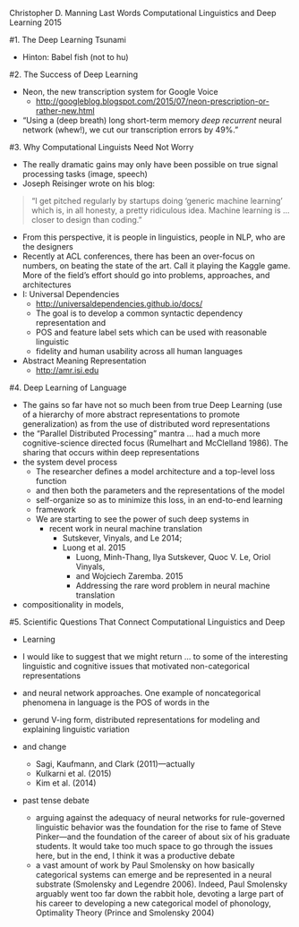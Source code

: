 Christopher D. Manning
Last Words
Computational Linguistics and Deep Learning
2015

#1. The Deep Learning Tsunami

* Hinton: Babel fish (not to hu)

#2. The Success of Deep Learning

* Neon, the new transcription system for Google Voice
  * http://googleblog.blogspot.com/2015/07/neon-prescription-or-rather-new.html
* “Using a (deep breath) long short-term memory _deep recurrent_ neural network
  (whew!), we cut our transcription errors by 49%.”

#3. Why Computational Linguists Need Not Worry

* The really dramatic gains may only have been possible on true signal
  processing tasks (image, speech)
* Joseph Reisinger wrote on his blog:

> “I get pitched regularly by startups doing ‘generic machine learning’ which
> is, in all honesty, a pretty ridiculous idea.  Machine learning is ... closer
> to design than coding.”

* From this perspective, it is people in linguistics, people in NLP, who are
  the designers
* Recently at ACL conferences, there has been an over-focus on numbers, on
  beating the state of the art. Call it playing the Kaggle game.  More of the
  field’s effort should go into problems, approaches, and architectures
* I: Universal Dependencies
  * http://universaldependencies.github.io/docs/
  * The goal is to develop a common syntactic dependency representation and
  * POS and feature label sets which can be used with reasonable linguistic
  * fidelity and human usability across all human languages
* Abstract Meaning Representation
  * http://amr.isi.edu

#4. Deep Learning of Language

* The gains so far have not so much been from true Deep Learning (use of a
  hierarchy of more abstract representations to promote generalization) as from
  the use of distributed word representations
* the “Parallel Distributed Processing” mantra ... had a much more
  cognitive-science directed focus (Rumelhart and McClelland 1986).  The
  sharing that occurs within deep representations
* the system devel process
  * The researcher defines a model architecture and a top-level loss function
  * and then both the parameters and the representations of the model
  * self-organize so as to minimize this loss, in an end-to-end learning
  * framework
  * We are starting to see the power of such deep systems in
    * recent work in neural machine translation
      * Sutskever, Vinyals, and Le 2014;
      * Luong et al.  2015
        * Luong, Minh-Thang, Ilya Sutskever, Quoc V.  Le, Oriol Vinyals,
        * and Wojciech Zaremba.  2015
        * Addressing the rare word problem in neural machine translation
* compositionality in models,

#5. Scientific Questions That Connect Computational Linguistics and Deep
* Learning

* I would like to suggest that we might return ... to some of the interesting
  linguistic and cognitive issues that motivated non-categorical
  representations
* and neural network approaches.  One example of noncategorical phenomena in
  language is the POS of words in the
* gerund V-ing form, distributed representations for modeling and explaining
  linguistic variation
* and change
  * Sagi, Kaufmann, and Clark (2011)—actually
  * Kulkarni et al. (2015)
  * Kim et al. (2014)
* past tense debate
  * arguing against the adequacy of neural networks for rule-governed
    linguistic behavior was the foundation for the rise to fame of Steve
    Pinker—and the foundation of the career of about six of his graduate
    students. It would take too much space to go through the issues here, but
    in the end, I think it was a productive debate
  * a vast amount of work by Paul Smolensky on how basically categorical
    systems can emerge and be represented in a neural substrate (Smolensky and
    Legendre 2006).  Indeed, Paul Smolensky arguably went too far down the
    rabbit hole, devoting a large part of his career to developing a new
    categorical model of phonology, Optimality Theory
    (Prince and Smolensky 2004)

